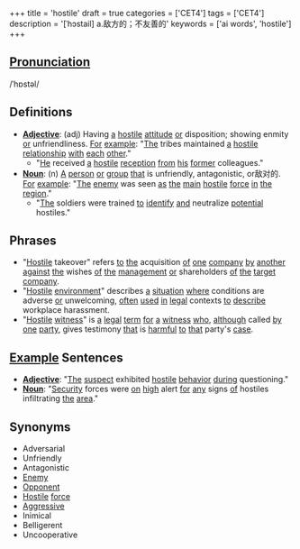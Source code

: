 +++
title = 'hostile'
draft = true
categories = ['CET4']
tags = ['CET4']
description = '[ˈhɔstail] a.敌方的；不友善的'
keywords = ['ai words', 'hostile']
+++

## [Pronunciation](/en/post/pronunciation/)
/ˈhɒstəl/

## Definitions
- **[Adjective](/en/post/adjective/)**: (adj) Having [a](/en/post/a/) [hostile](/en/post/hostile/) [attitude](/en/post/attitude/) [or](/en/post/or/) disposition; showing enmity [or](/en/post/or/) unfriendliness. [For](/en/post/for/) [example](/en/post/example/): "[The](/en/post/the/) tribes maintained [a](/en/post/a/) [hostile](/en/post/hostile/) [relationship](/en/post/relationship/) [with](/en/post/with/) [each](/en/post/each/) [other](/en/post/other/)."
  - "[He](/en/post/he/) received [a](/en/post/a/) [hostile](/en/post/hostile/) [reception](/en/post/reception/) [from](/en/post/from/) [his](/en/post/his/) [former](/en/post/former/) colleagues."
- **[Noun](/en/post/noun/)**: (n) [A](/en/post/a/) [person](/en/post/person/) [or](/en/post/or/) [group](/en/post/group/) [that](/en/post/that/) is unfriendly, antagonistic, or敌对的. [For](/en/post/for/) [example](/en/post/example/): "[The](/en/post/the/) [enemy](/en/post/enemy/) was seen [as](/en/post/as/) [the](/en/post/the/) [main](/en/post/main/) [hostile](/en/post/hostile/) [force](/en/post/force/) [in](/en/post/in/) [the](/en/post/the/) [region](/en/post/region/)."
  - "[The](/en/post/the/) soldiers were trained [to](/en/post/to/) [identify](/en/post/identify/) [and](/en/post/and/) neutralize [potential](/en/post/potential/) hostiles."

## Phrases
- "[Hostile](/en/post/hostile/) takeover" refers [to](/en/post/to/) [the](/en/post/the/) acquisition [of](/en/post/of/) [one](/en/post/one/) [company](/en/post/company/) [by](/en/post/by/) [another](/en/post/another/) [against](/en/post/against/) [the](/en/post/the/) wishes [of](/en/post/of/) [the](/en/post/the/) [management](/en/post/management/) [or](/en/post/or/) shareholders [of](/en/post/of/) [the](/en/post/the/) [target](/en/post/target/) [company](/en/post/company/).
- "[Hostile](/en/post/hostile/) [environment](/en/post/environment/)" describes [a](/en/post/a/) [situation](/en/post/situation/) [where](/en/post/where/) conditions are adverse [or](/en/post/or/) unwelcoming, [often](/en/post/often/) [used](/en/post/used/) [in](/en/post/in/) [legal](/en/post/legal/) contexts [to](/en/post/to/) [describe](/en/post/describe/) workplace harassment.
- "[Hostile](/en/post/hostile/) [witness](/en/post/witness/)" is [a](/en/post/a/) [legal](/en/post/legal/) [term](/en/post/term/) [for](/en/post/for/) [a](/en/post/a/) [witness](/en/post/witness/) [who](/en/post/who/), [although](/en/post/although/) called [by](/en/post/by/) [one](/en/post/one/) [party](/en/post/party/), gives testimony [that](/en/post/that/) is [harmful](/en/post/harmful/) [to](/en/post/to/) [that](/en/post/that/) party's [case](/en/post/case/).

## [Example](/en/post/example/) Sentences
- **[Adjective](/en/post/adjective/)**: "[The](/en/post/the/) [suspect](/en/post/suspect/) exhibited [hostile](/en/post/hostile/) [behavior](/en/post/behavior/) [during](/en/post/during/) questioning."
- **[Noun](/en/post/noun/)**: "[Security](/en/post/security/) forces were [on](/en/post/on/) [high](/en/post/high/) alert [for](/en/post/for/) [any](/en/post/any/) signs [of](/en/post/of/) hostiles infiltrating [the](/en/post/the/) [area](/en/post/area/)."

## Synonyms
- Adversarial
- Unfriendly
- Antagonistic
- [Enemy](/en/post/enemy/)
- [Opponent](/en/post/opponent/)
- [Hostile](/en/post/hostile/) [force](/en/post/force/)
- [Aggressive](/en/post/aggressive/)
- Inimical
- Belligerent
- Uncooperative
